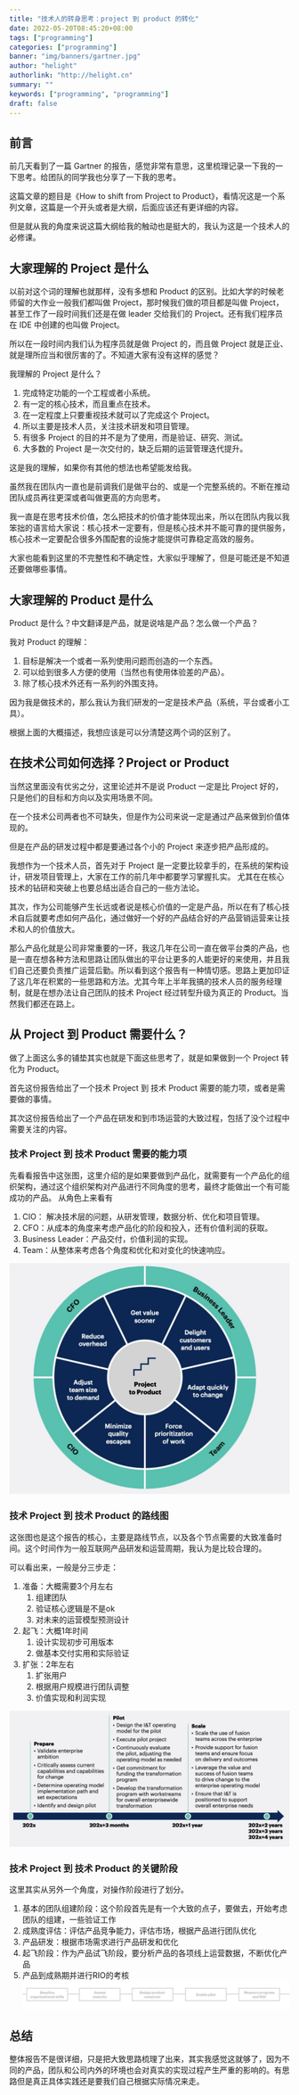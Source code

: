 ```yaml
---
title: "技术人的转身思考：project 到 product 的转化"
date: 2022-05-20T08:45:20+08:00
tags: ["programming"]
categories: ["programming"]
banner: "img/banners/gartner.jpg"
author: "helight"
authorlink: "http://helight.cn"
summary: ""
keywords: ["programming", "programming"]
draft: false
---
```


## 前言
前几天看到了一篇 Gartner 的报告，感觉非常有意思，这里梳理记录一下我的一下思考。给团队的同学我也分享了一下我的思考。

这篇文章的题目是《How to shift from Project to Product》，看情况这是一个系列文章，这篇是一个开头或者是大纲，后面应该还有更详细的内容。

但是就从我的角度来说这篇大纲给我的触动也是挺大的，我认为这是一个技术人的必修课。

## 大家理解的 Project 是什么
以前对这个词的理解也就那样，没有多想和 Product 的区别。比如大学的时候老师留的大作业一般我们都叫做 Project，那时候我们做的项目都是叫做 Project，甚至工作了一段时间我们还是在做 leader 交给我们的 Project。还有我们程序员在 IDE 中创建的也叫做 Project。

所以在一段时间内我们认为程序员就是做 Project 的，而且做 Project 就是正业、就是理所应当和很厉害的了。不知道大家有没有这样的感觉？

我理解的 Project 是什么？
1. 完成特定功能的一个工程或者小系统。
2. 有一定的核心技术，而且重点在技术。
3. 在一定程度上只要重视技术就可以了完成这个 Project。
4. 所以主要是技术人员，关注技术研发和项目管理。
5. 有很多 Project 的目的并不是为了使用，而是验证、研究、测试。
6. 大多数的 Project 是一次交付的，缺乏后期的运营管理迭代提升。

这是我的理解，如果你有其他的想法也希望能发给我。

虽然我在团队内一直也是前调我们是做平台的、或是一个完整系统的。不断在推动团队成员再往更深或者叫做更高的方向思考。

我一直是在思考技术价值，怎么把技术的价值才能体现出来，所以在团队内我以我笨拙的语言给大家说：核心技术一定要有，但是核心技术并不能可靠的提供服务，核心技术一定要配合很多外围配套的设施才能提供可靠稳定高效的服务。

大家也能看到这里的不完整性和不确定性，大家似乎理解了，但是可能还是不知道还要做哪些事情。

## 大家理解的 Product 是什么
Product 是什么？中文翻译是产品，就是说啥是产品？怎么做一个产品？

我对 Product 的理解：
1. 目标是解决一个或者一系列使用问题而创造的一个东西。
2. 可以给到很多人方便的使用（当然也有使用体验差的产品）。
3. 除了核心技术外还有一系列的外围支持。

因为我是做技术的，那么我认为我们研发的一定是技术产品（系统，平台或者小工具）。

根据上面的大概描述，我想应该是可以分清楚这两个词的区别了。

## 在技术公司如何选择？Project or Product

当然这里面没有优劣之分，这里论述并不是说 Product 一定是比 Project 好的，只是他们的目标和方向以及实用场景不同。

在一个技术公司两者也不可缺失，但是作为公司来说一定是通过产品来做到价值体现的。

但是在产品的研发过程中都是要通过各个小的 Project 来逐步把产品形成的。

我想作为一个技术人员，首先对于 Project 是一定要比较拿手的，在系统的架构设计，研发项目管理上，大家在工作的前几年中都要学习掌握扎实。
尤其在在核心技术的钻研和突破上也要总结出适合自己的一些方法论。

其次，作为公司能够产生长远或者说是核心价值的一定是产品，所以在有了核心技术自后就要考虑如何产品化，通过做好一个好的产品结合好的产品营销运营来让技术和人的价值放大。

那么产品化就是公司非常重要的一环，我这几年在公司一直在做平台类的产品，也是一直在想各种方法和思路让团队做出的平台让更多的人能更好的来使用，并且我们自己还要负责推广运营后勤。所以看到这个报告有一种情切感。思路上更加印证了这几年在积累的一些思路和方法。尤其今年上半年我搞的技术人员的服务经理制，就是在想办法让自己团队的技术 Project 经过转型升级为真正的 Product。当然我们都还在路上。

## 从 Project 到 Product 需要什么？
做了上面这么多的铺垫其实也就是下面这些思考了，就是如果做到一个 Project 转化为 Product。

首先这份报告给出了一个技术 Project 到 技术 Product 需要的能力项，或者是需要做的事情。

其次这份报告给出了一个产品在研发和到市场运营的大致过程，包括了没个过程中需要关注的内容。

### 技术 Project 到 技术 Product 需要的能力项

先看看报告中这张图，这里介绍的是如果要做到产品化，就需要有一个产品化的组织架构，通过这个组织架构对产品进行不同角度的思考，最终才能做出一个有可能成功的产品。
从角色上来看有
1. CIO： 解决技术层的问题，从研发管理，数据分析、优化和项目管理。
2. CFO：从成本的角度来考虑产品化的阶段和投入，还有价值利润的获取。
3. Business Leader：产品交付，价值利润的实现。
4. Team：从整体来考虑各个角度和优化和对变化的快速响应。

![](imgs/1.jpg)


### 技术 Project 到 技术 Product 的路线图
这张图也是这个报告的核心，主要是路线节点，以及各个节点需要的大致准备时间。这个时间作为一般互联网产品研发和运营周期，我认为是比较合理的。

可以看出来，一般是分三步走：
1. 准备：大概需要3个月左右
   1. 组建团队
   2. 验证核心逻辑是不是ok
   3. 对未来的运营模型预测设计
2. 起飞：大概1年时间
   1. 设计实现初步可用版本
   2. 做基本交付实用和实际验证
3. 扩张：2年左右
   1. 扩张用户
   2. 根据用户规模进行团队调整
   3. 价值实现和利润实现

![](imgs/2.jpg)
### 技术 Project 到 技术 Product 的关键阶段
这里其实从另外一个角度，对操作阶段进行了划分。
1. 基本的团队组建阶段：这个阶段首先是有一个大致的点子，要做去，开始考虑团队的组建，一些验证工作
2. 成熟度评估：评估产品竞争能力，评估市场，根据产品进行团队优化
3. 产品研发：根据市场需求进行产品研发和优化
4. 起飞阶段：作为产品试飞阶段，要分析产品的各项线上运营数据，不断优化产品
5. 产品到成熟期并进行RIO的考核
![](imgs/3.jpg)

## 总结
整体报告不是很详细，只是把大致思路梳理了出来，其实我感觉这就够了，因为不同的产品，团队和公司内外的环境也会对真实的实现过程产生严重的影响的。有思路但是真正具体实践还是要我们自己根据实际情况来走。